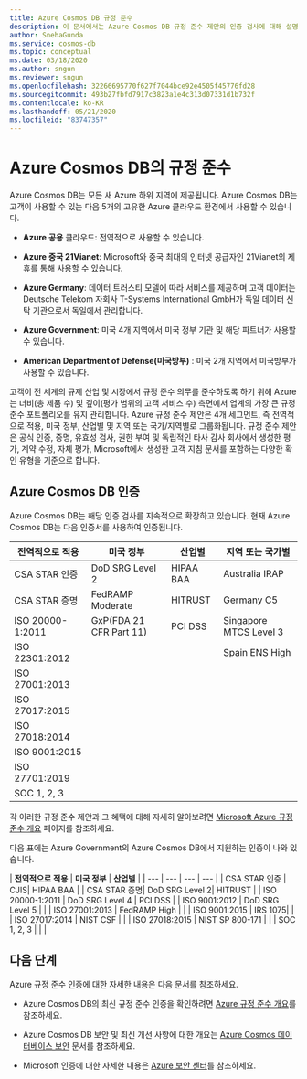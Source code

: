 ```yaml
---
title: Azure Cosmos DB 규정 준수
description: 이 문서에서는 Azure Cosmos DB 규정 준수 제안의 인증 검사에 대해 설명합니다.
author: SnehaGunda
ms.service: cosmos-db
ms.topic: conceptual
ms.date: 03/18/2020
ms.author: sngun
ms.reviewer: sngun
ms.openlocfilehash: 32266695770f627f7044bce92e4505f45776fd28
ms.sourcegitcommit: 493b27fbfd7917c3823a1e4c313d07331d1b732f
ms.contentlocale: ko-KR
ms.lasthandoff: 05/21/2020
ms.locfileid: "83747357"
---
```

# <a name="compliance-in-azure-cosmos-db"></a>Azure Cosmos DB의 규정 준수 

Azure Cosmos DB는 모든 새 Azure 하위 지역에 제공됩니다. Azure Cosmos DB는 고객이 사용할 수 있는 다음 5개의 고유한 Azure 클라우드 환경에서 사용할 수 있습니다.

* **Azure 공용** 클라우드: 전역적으로 사용할 수 있습니다.

* **Azure 중국 21Vianet**: Microsoft와 중국 최대의 인터넷 공급자인 21Vianet의 제휴를 통해 사용할 수 있습니다.

* **Azure Germany**: 데이터 트러스티 모델에 따라 서비스를 제공하며 고객 데이터는 Deutsche Telekom 자회사 T-Systems International GmbH가 독일 데이터 신탁 기관으로서 독일에서 관리합니다.

* **Azure Government**: 미국 4개 지역에서 미국 정부 기관 및 해당 파트너가 사용할 수 있습니다. 

* **American Department of Defense(미국방부)** : 미국 2개 지역에서 미국방부가 사용할 수 있습니다.

고객이 전 세계의 규제 산업 및 시장에서 규정 준수 의무를 준수하도록 하기 위해 Azure는 너비(총 제품 수) 및 깊이(평가 범위의 고객 서비스 수) 측면에서 업계의 가장 큰 규정 준수 포트폴리오를 유지 관리합니다.  Azure 규정 준수 제안은 4개 세그먼트, 즉 전역적으로 적용, 미국 정부, 산업별 및 지역 또는 국가/지역별로 그룹화됩니다.  규정 준수 제안은 공식 인증, 증명, 유효성 검사, 권한 부여 및 독립적인 타사 감사 회사에서 생성한 평가, 계약 수정, 자체 평가, Microsoft에서 생성한 고객 지침 문서를 포함하는 다양한 확인 유형을 기준으로 합니다.

## <a name="azure-cosmos-db-certifications"></a>Azure Cosmos DB 인증  

Azure Cosmos DB는 해당 인증 검사를 지속적으로 확장하고 있습니다. 현재 Azure Cosmos DB는 다음 인증서를 사용하여 인증됩니다.

| **전역적으로 적용** | **미국 정부** | **산업별** | **지역 또는 국가별** |
| --- | --- | --- | --- |
| CSA STAR 인증 | DoD SRG Level 2 | HIPAA BAA | Australia IRAP |
| CSA STAR 증명 | FedRAMP Moderate | HITRUST | Germany C5|
| ISO 20000-1:2011 | GxP(FDA 21 CFR Part 11) | PCI DSS | Singapore MTCS Level 3 |
| ISO 22301:2012 | | | Spain ENS High|
| ISO 27001:2013| | | |
| ISO 27017:2015 | | | |
| ISO 27018:2014 | | | |
| ISO 9001:2015 | | | |
| ISO 27701:2019| | | |
| SOC 1, 2, 3 | | | |

각 이러한 규정 준수 제안과 그 혜택에 대해 자세히 알아보려면 [Microsoft Azure 규정 준수 개요](https://gallery.technet.microsoft.com/Overview-of-Azure-c1be3942) 페이지를 참조하세요.

다음 표에는 Azure Government의 Azure Cosmos DB에서 지원하는 인증이 나와 있습니다.

| **전역적으로 적용** | **미국 정부** | **산업별** | 
| --- | --- | --- | --- |
| CSA STAR 인증 | CJIS| HIPAA BAA | 
| CSA STAR 증명| DoD SRG Level 2| HITRUST  | 
| ISO 20000-1:2011 | DoD SRG Level 4 | PCI DSS | 
| ISO 9001:2012 | DoD SRG Level 5 | | 
| ISO 27001:2013 | FedRAMP High | |
| ISO 9001:2015 | IRS 1075|  |
| ISO 27017:2014 | NIST CSF | |
| ISO 27018:2015 | NIST SP 800-171 | |
| SOC 1, 2, 3 | | |


## <a name="next-steps"></a>다음 단계

Azure 규정 준수 인증에 대한 자세한 내용은 다음 문서를 참조하세요.

* Azure Cosmos DB의 최신 규정 준수 인증을 확인하려면 [Azure 규정 준수 개요](https://gallery.technet.microsoft.com/Overview-of-Azure-c1be3942)를 참조하세요.  

* Azure Cosmos DB 보안 및 최신 개선 사항에 대한 개요는 [Azure Cosmos 데이터베이스 보안](database-security.md) 문서를 참조하세요.

* Microsoft 인증에 대한 자세한 내용은 [Azure 보안 센터](https://azure.microsoft.com/support/trust-center/)를 참조하세요.
